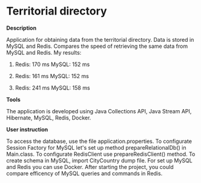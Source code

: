 # Territorial directory

**Description**

Application for obtaining data from the territorial directory. Data is stored in MySQL and Redis. Compares the speed of retrieving the same data from MySQL and Redis.
My results: 
1) Redis:	170 ms
MySQL:	152 ms

2) Redis:	161 ms
MySQL:	152 ms

3) Redis:	241 ms
MySQL:	158 ms


**Tools**

The application is developed using Java Collections API, Java Stream API, Hibernate, MySQL, Redis, Docker.

**User instruction**

To access the database, use the file application.properties. 
To configurate Session Factory for MySQL let's set up method prepareRelationalDb() in Main.class. 
To configurate RedisClient use prepareRedisClient() method.
To create schema in MySQL, import CityCountry dump file.
For set up MySQL and Redis you can use Docker.
After starting the project, you could compare efficency of MySQL queries and commands in Redis.
